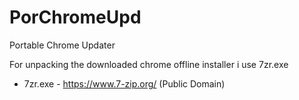 # PorChromeUpd
 Portable Chrome Updater

For unpacking the downloaded chrome offline installer i use 7zr.exe

- 7zr.exe - https://www.7-zip.org/ (Public Domain)
